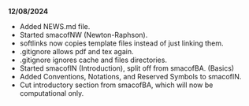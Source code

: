 **12/08/2024**

* Added NEWS.md file.<br>
* Started smacofNW (Newton-Raphson).<br>
* softlinks now copies template files instead of just linking them.<br>
* .gitignore allows pdf and tex again.<br>
* .gitignore ignores cache and files directories.<br>
* Started smacofIN (Introduction), split off from smacofBA. (Basics)<br>
* Added Conventions, Notations, and Reserved Symbols to smacofIN.<br>
* Cut introductory section from smacofBA, which will now be computational only.


